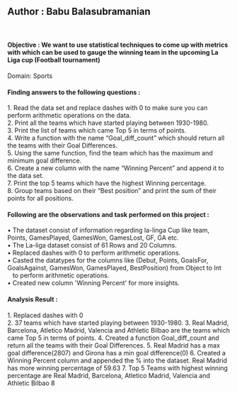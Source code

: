 <h2>Author : Babu Balasubramanian</h2> <br>
<h4>Objective : We want to use statistical techniques to come up with metrics with which can be used to gauge the winning team in the upcoming La Liga cup (Football tournament)</h4>
Domain: Sports<br>
<h4>Finding answers to the following questions : </h4>
1. Read the data set and replace dashes with 0 to make sure you can perform arithmetic operations on the data.<br>
2. Print all the teams which have started playing between 1930-1980.<br>
3. Print the list of teams which came Top 5 in terms of points.<br>
4. Write a function with the name “Goal_diff_count” which should return all the teams with their Goal Differences.<br>
5. Using the same function, find the team which has the maximum and minimum goal difference.<br>
6. Create a new column with the name “Winning Percent” and append it to the data set.<br>
7. Print the top 5 teams which have the highest Winning percentage.<br>
8. Group teams based on their “Best position” and print the sum of their points for all positions.<br>

<h4>Following are the observations and task performed on this project : </h4>
•	The dataset consist of information regarding la-linga Cup like team, Points, GamesPlayed, GamesWon, GamesLost, GF, GA etc.<br>
•	The La-liga dataset consist of 61 Rows and 20 Columns.<br>
•	Replaced dashes with 0 to perform arithmetic operations.<br>
•	Casted the datatypes for the columns like (Debut, Points, GoalsFor, GoalsAgainst, GamesWon, GamesPlayed, BestPosition) from Object to Int &nbsp;&nbsp;&nbsp;to 
  perform arithmetic operations.<br>
•	Created new column 'Winning Percent' for more insights.

<h4>Analysis Result : </h4>
1. Replaced dashes with 0 <br>
2. 37 teams which have started playing between 1930-1980.
3. Real Madrid, Barcelona, Atletico Madrid, Valencia and Athletic Bilbao are the teams which came Top 5 in terms of points.
4. Created a function Goal_diff_count and return all the teams with their Goal Differences.
5. Real Madrid has a max goal difference(2807) and Girona has a min goal difference(0)
6. Created a Winning Percent column and appended the % into the dataset. Real Madrid has more winning percentage of 59.63
7. Top 5 Teams with highest winning percentage are Real Madrid, Barcelona, Atletico Madrid, Valencia and Athletic Bilbao	
8

